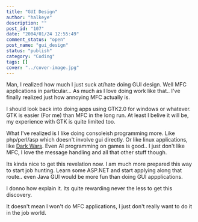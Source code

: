 ```yaml
---
title: "GUI Design"
author: "halkeye"
description: ""
post_id: "107"
date: "2004/01/24 12:55:49"
comment_status: "open"
post_name: "gui_design"
status: "publish"
category: "Coding"
tags: []
cover: "../cover-image.jpg"
---
```


Man, I realized how much I just suck at/hate doing GUI design. Well MFC applications in particular... As much as I love doing work like that.. I've finally realized just how annoying MFC actually is.

I should look back into doing apps using GTK2.0 for windows or whatever. GTK is easier (For me) than MFC in the long run. At least I belive it will be, my experience with GTK is quite limited too.

What I've realized is I like doing consoleish programming more. Like php/perl/asp which doesn't involve gui directly. Or like linux applications, like [Dark Wars](https://www.kodekoan.com/project/darkwarriors). Even AI programming on games is good.. I just don't like MFC, I love the message handling and all that other stuff though.

Its kinda nice to get this revelation now. I am much more prepared this way to start job hunting. Learn some ASP.NET and start applying along that route.. even Java GUI would be more fun than doing GUI appplications.

I donno how explain it. Its quite rewarding never the less to get this discovery.

It doesn't mean I won't do MFC applications, I just don't really want to do it in the job world.